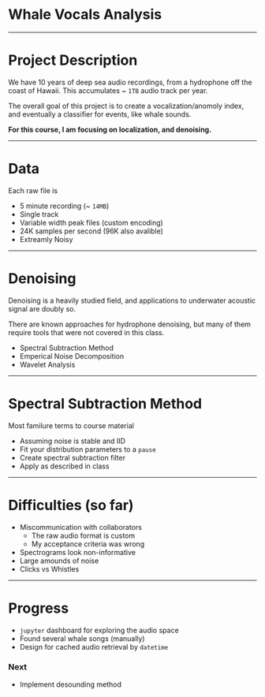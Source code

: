<!-- $theme: gaia -->

# Whale Vocals Analysis

---

# Project Description

We have 10 years of deep sea audio recordings, from a hydrophone off the coast of Hawaii. This accumulates ~ `1TB` audio track per year.

The overall goal of this project is to create a vocalization/anomoly index, and eventually a classifier for events, like whale sounds.

**For this course, I am focusing on localization, and denoising.**

---

# Data

Each raw file is
- 5 minute recording (~ `14MB`)
- Single track
- Variable width peak files (custom encoding)
- 24K samples per second (96K also avalible)
- Extreamly Noisy

---

# Denoising

Denoising is a heavily studied field, and applications to underwater acoustic signal are doubly so.

There are known approaches for hydrophone denoising, but many of them require tools that were not covered in this class.

- Spectral Subtraction Method
- Emperical Noise Decomposition
- Wavelet Analysis

---

# Spectral Subtraction Method

Most familure terms to course material

- Assuming noise is stable and IID
- Fit your distribution parameters to a `pause`
- Create spectral subtraction filter
- Apply as described in class

---

# Difficulties (so far)

- Miscommunication with collaborators
  - The raw audio format is custom
  - My acceptance criteria was wrong
- Spectrograms look non-informative
- Large amounds of noise
- Clicks vs Whistles

---

# Progress

- `jupyter` dashboard for exploring the audio space
- Found several whale songs (manually)
- Design for cached audio retrieval by `datetime`

### Next 

- Implement desounding method

